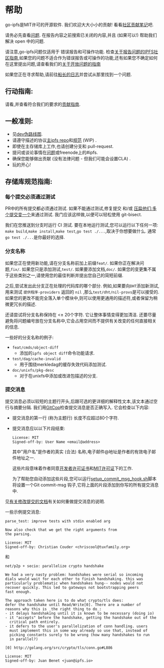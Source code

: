 # 帮助

go-ipfs是MIT许可的开源软件. 我们欢迎大大小小的贡献! 看看[社区贡献笔记](https://github.com/ipfs/community/blob/master/contributing.zh.md)吧. 

请务必先查看[问题](https://github.com/ipfs/go-ipfs/issues). 在报告内容之前搜索已关闭的内容,并且 (如果可以!) 帮助我们解决 open 中的问题. 

请注意,go-ipfs问题仅适用于 错误报告和可操作功能. 检查[关于报告问题的IPFS社区指南](https://github.com/ipfs/community/blob/master/contributing.zh.md#reporting-issues),如果您的问题不适合作为错误报告或可操作的功能,还有如果您不确定如何在这里提出问题,请查看我们的[关于开放问题的指南](https://github.com/ipfs/go-ipfs/blob/master/docs/github-issue-guide.zh.md)

如果您正在寻求帮助,请前往[船长的日志](https://github.com/ipfs/go-ipfs/issues/2247)并尝试从那里找到一个问题. 

## 行动指南: 

请看,并查看符合我们的要求的[贡献指南](https://github.com/ipfs/community/blob/master/go-code-guidelines.zh.md). 

## 一般准则: 

-   见[dev伪路线图](dev.zh.md). 
-   请遵守描述的协议[主ipfs repo](https://github.com/ipfs/ipfs)和[规范](https://github.com/ipfs/specs) (WIP) . 
-   即使在主存储库上工作,也请创建分支和 pull-request. 
-   提问或谈论事情在[问题](https://github.com/ipfs/go-ipfs/issues)或freenode上的#ipfs. 
-   确保您能够做出贡献 (没有法律问题 - 但我们可能会设置CLA) . 
-   玩的开心!

## 存储库规范指南: 

### 每个提交必须通过测试

PR中的所有提交都必须通过测试. 如果不能通过测试,修复提交 和/或 [压扁他们:多个提交变一个](https://git-scm.com/book/en/v2/Git-Tools-Rewriting-History#Squashing-Commits)来通过测试. 我门应该这样做,以便可以轻松使用 git-bisect. 

我们在您推送到分支时运行 CI 测试. 要在本地运行测试,您可以运行以下任何一项: `make build`,`make install`,`make test`,`go test ./...`,取决于你想要做什么. 通常`go test ./...`是你最好的选择. 

### 分支名称

如果您正在使用新功能,请在分支名称前加上前缀`feat/`. 如果你正在解决问题,`fix/`. 如果您只是添加测试,`test/`. 如果要添加文档,`doc/`. 如果您的变更集不属于这些类别之一,请使用您的最佳判断并提出您自己的简短前缀. 

之后,尝试发出此分支正在处理的代码库的哪个部分. 例如,如果要向`DHT`添加新测试,用来测试 `提供程序-providers` 返回的 `nil` ,那么`test/dht/nil-provs`是可以接受的. 如果您的更改不能完全落入单个模块中,则可以使用更通用的描述符,或者保留为稍微更冗长的描述. 

还请尝试将分支名称保持在 <± 20个字符. 它让整体事情变得更加清洁. 还要尽量避免将问题编号放在分支名称中,它会占用空间而不提供有关改变的任何直接相关的信息. 

一些好的分支名称的例子: 

-   `feat/cmds/object-diff`
    -   添加的`ipfs object diff`命令功能请求. 
-   `test/dag/cache-invalid`
    -   用于围绕merkledag的缓存失效代码添加测试. 
-   `doc/unixfs/pkg-desc`
    -   对于在unixfs中添加或改进包描述的分支. 

### 提交消息

提交消息必须以较短的主题行开头,后跟可选的更详细的解释性文本,该文本通过空行与摘要分隔. 我们用[GitCop](https://gitcop.com)检查提交消息是否正确写入. 它会检查以下内容: 

-   提交消息的第一行 (称为主题行) 长度不应超过80个字符. 

-   提交消息应以以下片段结束: 

        License: MIT
        Signed-off-by: User Name <email@address>

    其中"用户名"是作者的真实 (合法) 名称,电子邮件@地址是作者的有效电子邮件地址之一. 

    这些片段意味着作者同意[开发者许可证书](docs/developer-certificate-of-origin)和[MIT许可证](docs/LICENSE)下的工作. 

    为了帮助您自动添加这些片段,您可以运行[setup_commit_msg_hook.sh](https://raw.githubusercontent.com/ipfs/community/master/dev/hooks/setup_commit_msg_hook.sh)脚本将设置一个Git commit-msg 钩子,它将上面的片段添加到你写的所有提交消息中. 

见[有关修改提交的文档](https://github.com/ipfs/community/blob/master/docs/amending-commits.zh.md)有关如何重做提交消息的说明. 

一些示例提交消息: 

    parse_test: improve tests with stdin enabled arg

    Now also check that we get the right arguments from
    the parsing.

    License: MIT
    Signed-off-by: Christian Couder <chriscool@tuxfamily.org>

和

    net/p2p + secio: parallelize crypto handshake

    We had a very nasty problem: handshakes were serial so incoming
    dials would wait for each other to finish handshaking. this was
    particularly problematic when handshakes hung-- nodes would not
    recover quickly. This led to gateways not bootstrapping peers
    fast enough.

    The approach taken here is to do what crypto/tls does:
    defer the handshake until Read/Write[0]. There are a number of
    reasons why this is _the right thing to do_:
    - it delays handshaking until it is known to be necessary (doing io)
    - it "accepts" before the handshake, getting the handshake out of the
      critical path entirely.
    - it defers to the user's parallelization of conn handling. users
      must implement this in some way already so use that, instead of
      picking constants surely to be wrong (how many handshakes to run
      in parallel?)

    [0] http://golang.org/src/crypto/tls/conn.go#L886

    License: MIT
    Signed-off-by: Juan Benet <juan@ipfs.io>
